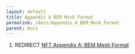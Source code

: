 ```yaml
---
layout: default
title: Appendix A BEM Mesh Format
permalink: /docs/Appendix_A_BEM_Mesh_Format
parent: Docs
---
```


1.  REDIRECT [NFT Appendix A: BEM Mesh
    Format](/NFT_Appendix_A:_BEM_Mesh_Format "wikilink")